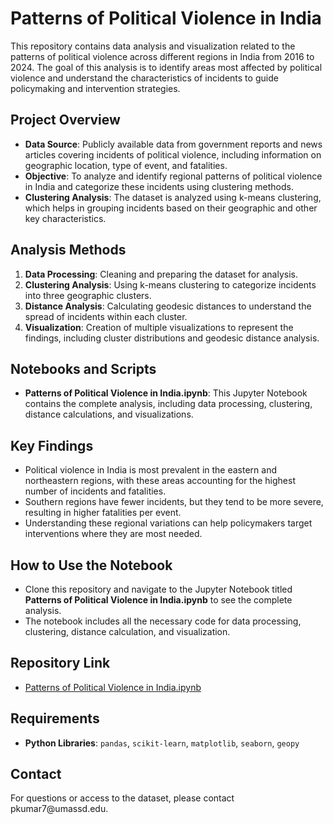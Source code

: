 # Patterns of Political Violence in India

This repository contains data analysis and visualization related to the patterns of political violence across different regions in India from 2016 to 2024. The goal of this analysis is to identify areas most affected by political violence and understand the characteristics of incidents to guide policymaking and intervention strategies.

## Project Overview

- **Data Source**: Publicly available data from government reports and news articles covering incidents of political violence, including information on geographic location, type of event, and fatalities.
- **Objective**: To analyze and identify regional patterns of political violence in India and categorize these incidents using clustering methods.
- **Clustering Analysis**: The dataset is analyzed using k-means clustering, which helps in grouping incidents based on their geographic and other key characteristics.

## Analysis Methods

1. **Data Processing**: Cleaning and preparing the dataset for analysis.
2. **Clustering Analysis**: Using k-means clustering to categorize incidents into three geographic clusters.
3. **Distance Analysis**: Calculating geodesic distances to understand the spread of incidents within each cluster.
4. **Visualization**: Creation of multiple visualizations to represent the findings, including cluster distributions and geodesic distance analysis.

## Notebooks and Scripts

- **Patterns of Political Violence in India.ipynb**: This Jupyter Notebook contains the complete analysis, including data processing, clustering, distance calculations, and visualizations.

## Key Findings

- Political violence in India is most prevalent in the eastern and northeastern regions, with these areas accounting for the highest number of incidents and fatalities.
- Southern regions have fewer incidents, but they tend to be more severe, resulting in higher fatalities per event.
- Understanding these regional variations can help policymakers target interventions where they are most needed.

## How to Use the Notebook

- Clone this repository and navigate to the Jupyter Notebook titled **Patterns of Political Violence in India.ipynb** to see the complete analysis.
- The notebook includes all the necessary code for data processing, clustering, distance calculation, and visualization.

## Repository Link

- [Patterns of Political Violence in India.ipynb](https://github.com/kumarpnkj/police-shooting-analysis/blob/main/Patterns%20of%20Political%20Violence%20in%20India.ipynb)

## Requirements

- **Python Libraries**: `pandas`, `scikit-learn`, `matplotlib`, `seaborn`, `geopy`

## Contact

For questions or access to the dataset, please contact pkumar7\@umassd.edu.

